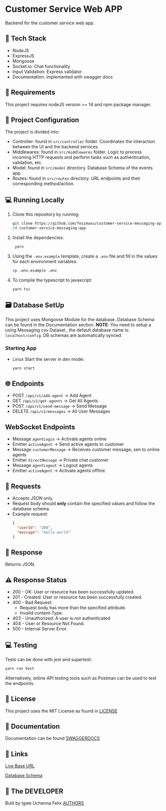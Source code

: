# Customer Service Web APP

Backend for the customer service web app.

## 🔧 Tech Stack

- NodeJS
- ExpressJS
- Mongoose
- Socket.io: Chat functionality
- Input Validation: Express validator
- Documentation: implemented with swagger docs

## 📝 Requirements

This project requires nodeJS version >= 14 and npm package manager.

## 📁 Project Configuration

The project is divided into:

- Controller: found in `src/controller` folder. Coordinates the interaction between the UI and the backend services.
- Middlewares: found in `src/middlewares` folder. Logic to process incoming HTTP requests and perform tasks such as authentication, validation, etc.
- Model: found in `src/model` directory. Database Schema of the events app.
- Routes: found in `src/routes` directory. URL endpoints and their corresponding method/action.


## 💻 Running Locally

1. Clone this repository by running:
   ```bash
   git clone https://github.com/fesimaxu/customer-service-messaging-app
   cd customer-service-messaging-app
   ```
2. Install the dependencies:
   ```bash
    yarn
   ```
3. Using the `.env.example` template, create a `.env` file and fill in the values for each environment variables:
   ```bash
   cp .env.example .env 
   ```
4. To compile the typescript to javascript:
   ```bash
   yarn tsc 
   ```

## 🗃️ Database SetUp

This project uses Mongoose Module for the database. Database Schema can be found in the Documentation section.
**NOTE**: You need to setup a using Messaging csv Dataset , the default database name is: `localhost/config`. DB schemas are automatically synced

### Starting App

- Linux
Start the server in dev mode:
  ```bash
  yarn start 
  ```


## 🌐 Endpoints

- POST `/api/v1/add-agent` -> Add Agent
- GET `/api/v1/get-agents` -> Get All Agents
- POST `/api/v1/send-message` -> Send Message
- DELETE `/api/v1/messages` -> All User Messages

## WebSocket Endpoints
- Message `agentLogin` -> Activate agents online
- Emitter `activeAgent` -> Send active agents to customer
- Message `customerMessage` -> Receives customer message, sen to online agents
- Emitter `directMessage` -> Private chat customer
- Message `agentLogout` -> Logout agents
- Emitter `activeAgent` -> Activate agents offline


## 📩 Requests

- Accepts JSON only.
- Request body should **only** contain the specified values and follow the database schema.
- Example request:
  ```json
  {
    "userId": "208",
    "message": "hello world"
  }
  ```

## 📂 Response

Returns JSON.

## ⚠️ Response Status

- 200 - OK: User or resource has been successfully updated.
- 201 - Created: User or resource has been successfully created.
- 400 - Bad Request:
  - Request body has more than the specified attribute.
  - Invalid content-Type.
- 403 - Unauthorized: A user is not authenticated
- 404 - User or Resource Not Found.
- 500 - Internal Server Error.

## 💻 Testing

Tests can be done with jest and supertest:

```bash
yarn run test
```

Alternatively, online API testing tools such as Postman can be used to test the endpoints.

## 📄 License

This project uses the MIT License as found in [LICENSE](/LICENSE)

## 📖 Documentation

Documentation can be found [SWAGGERDOCS](https://customer-service-web-app.onrender.com/api/docs)

## 🔗 Links

[Live Base URL](https://customer-service-web-app.onrender.com)

[Database Schema]()

## 🤝 The DEVELOPER

Built by Igwe Uchenna Felix
[AUTHORS](/AUTHORS)

